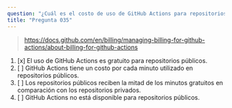 ```yaml
---
question: "¿Cuál es el costo de uso de GitHub Actions para repositorios públicos?"
title: "Pregunta 035"
---
```


> https://docs.github.com/en/billing/managing-billing-for-github-actions/about-billing-for-github-actions
1. [x] El uso de GitHub Actions es gratuito para repositorios públicos.
1. [ ] GitHub Actions tiene un costo por cada minuto utilizado en repositorios públicos.
1. [ ] Los repositorios públicos reciben la mitad de los minutos gratuitos en comparación con los repositorios privados.
1. [ ] GitHub Actions no está disponible para repositorios públicos.
